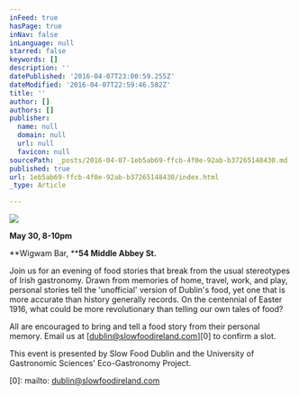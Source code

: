 ```yaml
---
inFeed: true
hasPage: true
inNav: false
inLanguage: null
starred: false
keywords: []
description: ''
datePublished: '2016-04-07T23:00:59.255Z'
dateModified: '2016-04-07T22:59:46.582Z'
title: ''
author: []
authors: []
publisher:
  name: null
  domain: null
  url: null
  favicon: null
sourcePath: _posts/2016-04-07-1eb5ab69-ffcb-4f0e-92ab-b37265148430.md
published: true
url: 1eb5ab69-ffcb-4f0e-92ab-b37265148430/index.html
_type: Article

---
```

![](https://the-grid-user-content.s3-us-west-2.amazonaws.com/bd232a01-827b-4a94-9bd9-50d6aa7f96c2.jpg)

**May 30, 8-10pm**

**Wigwam Bar, ****54 Middle Abbey St.**

Join us for an evening of food stories that break from the usual stereotypes of Irish gastronomy. Drawn from memories of home, travel, work, and play, personal stories tell the 'unofficial' version of Dublin's food, yet one that is more accurate than history generally records. On the centennial of Easter 1916, what could be more revolutionary than telling our own tales of food?

All are encouraged to bring and tell a food story from their personal memory. Email us at [dublin@slowfoodireland.com][0] to confirm a slot.

This event is presented by Slow Food Dublin and the University of Gastronomic Sciences' Eco-Gastronomy Project.

[0]: mailto: dublin@slowfoodireland.com